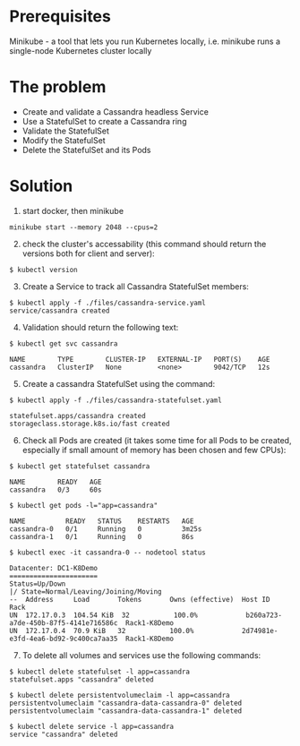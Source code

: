 Prerequisites
==============

Minikube - a tool that lets you run Kubernetes locally, i.e. minikube runs a single-node Kubernetes cluster locally

The problem
============

* Create and validate a Cassandra headless Service
* Use a StatefulSet to create a Cassandra ring
* Validate the StatefulSet
* Modify the StatefulSet
* Delete the StatefulSet and its Pods

Solution
=========

1) start docker, then minikube

```
minikube start --memory 2048 --cpus=2
```

2) check the cluster's accessability (this command should return the versions both for client and server):

```
$ kubectl version
```

3) Create a Service to track all Cassandra StatefulSet members:

```
$ kubectl apply -f ./files/cassandra-service.yaml
service/cassandra created
```

4) Validation should return the following text:

```
$ kubectl get svc cassandra

NAME        TYPE        CLUSTER-IP   EXTERNAL-IP   PORT(S)    AGE
cassandra   ClusterIP   None         <none>        9042/TCP   12s
```

5) Create a cassandra StatefulSet using the command:

```
$ kubectl apply -f ./files/cassandra-statefulset.yaml

statefulset.apps/cassandra created
storageclass.storage.k8s.io/fast created
```

6) Check all Pods are created (it takes some time for all Pods to be created, especially if small amount of memory has been chosen and few CPUs):

```
$ kubectl get statefulset cassandra

NAME        READY   AGE
cassandra   0/3     60s

$ kubectl get pods -l="app=cassandra"

NAME          READY   STATUS    RESTARTS   AGE
cassandra-0   0/1     Running   0          3m25s
cassandra-1   0/1     Running   0          86s

$ kubectl exec -it cassandra-0 -- nodetool status

Datacenter: DC1-K8Demo
======================
Status=Up/Down
|/ State=Normal/Leaving/Joining/Moving
--  Address     Load       Tokens       Owns (effective)  Host ID                               Rack
UN  172.17.0.3  104.54 KiB  32           100.0%            b260a723-a7de-450b-87f5-4141e716586c  Rack1-K8Demo
UN  172.17.0.4  70.9 KiB   32           100.0%            2d74981e-e3fd-4ea6-bd92-9c400ca7aa35  Rack1-K8Demo
```

7) To delete all volumes and services use the following commands:

```
$ kubectl delete statefulset -l app=cassandra
statefulset.apps "cassandra" deleted

$ kubectl delete persistentvolumeclaim -l app=cassandra
persistentvolumeclaim "cassandra-data-cassandra-0" deleted
persistentvolumeclaim "cassandra-data-cassandra-1" deleted

$ kubectl delete service -l app=cassandra
service "cassandra" deleted
```




